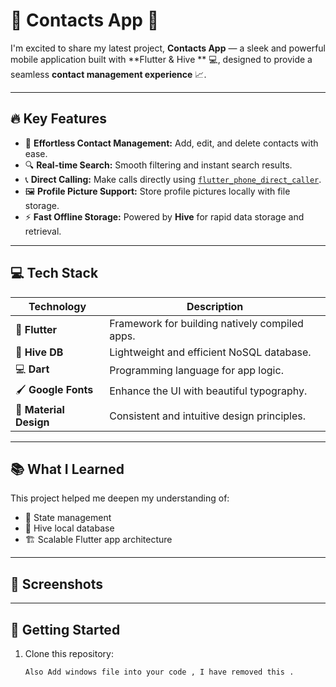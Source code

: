 # 🚀 Contacts App 📱

I'm excited to share my latest project, **Contacts App** — a sleek and powerful mobile application built with **Flutter & Hive ** 💻, designed to provide a seamless **contact management experience** 📈.

---

## 🔥 Key Features

- 📝 **Effortless Contact Management:** Add, edit, and delete contacts with ease.  
- 🔍 **Real-time Search:** Smooth filtering and instant search results.  
- 📞 **Direct Calling:** Make calls directly using [`flutter_phone_direct_caller`](https://pub.dev/packages/flutter_phone_direct_caller).  
- 🖼 **Profile Picture Support:** Store profile pictures locally with file storage.  
- ⚡ **Fast Offline Storage:** Powered by **Hive** for rapid data storage and retrieval.  

---

## 💻 Tech Stack

| Technology       | Description                                         |
|------------------|-----------------------------------------------------|
| 📱 **Flutter**    | Framework for building natively compiled apps.     |
| 📁 **Hive DB**    | Lightweight and efficient NoSQL database.          |
| 💻 **Dart**       | Programming language for app logic.                |
| 🖌 **Google Fonts** | Enhance the UI with beautiful typography.         |
| 🎨 **Material Design** | Consistent and intuitive design principles.  |

---

## 📚 What I Learned

This project helped me deepen my understanding of:  
- 📂 State management  
- 💾 Hive local database  
- 🏗 Scalable Flutter app architecture  

---

## 📸 Screenshots  


---

## 🚀 Getting Started

1. Clone this repository:  
   ```bash
   Also Add windows file into your code , I have removed this .

